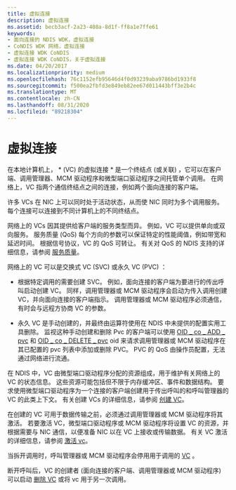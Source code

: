 ```yaml
---
title: 虚拟连接
description: 虚拟连接
ms.assetid: becb3acf-2a23-408a-8d1f-ff8a1e7ffe61
keywords:
- 面向连接的 NDIS WDK，虚拟连接
- CoNDIS WDK 网络，虚拟连接
- 虚拟连接 WDK CoNDIS
- 虚拟连接 WDK CoNDIS，关于虚拟连接
ms.date: 04/20/2017
ms.localizationpriority: medium
ms.openlocfilehash: 76c1152efb95646d4f0d93239aba9786bd1933f8
ms.sourcegitcommit: f500ea2fbfd3e849eb82ee67d011443bff3e2b4c
ms.translationtype: MT
ms.contentlocale: zh-CN
ms.lasthandoff: 08/31/2020
ms.locfileid: "89218304"
---
```

# <a name="virtual-connections"></a>虚拟连接





在本地计算机上， * (VC) 的虚拟连接 * 是一个终结点 (或关联) ，它可以在客户端、调用管理器、MCM 驱动程序和微型端口驱动程序之间托管单个调用。 在网络上，VC 指两个通信终结点之间的连接，例如两个面向连接的客户端。

许多 VCs 在 NIC 上可以同时处于活动状态，从而使 NIC 同时为多个调用服务。 每个连接可以连接到不同计算机上的不同终结点。

网络上的 VCs 因其提供给客户端的服务类型而异。 例如，VC 可以提供单向或双向服务。 服务质量 (QoS) 每个方向的参数可以保证特定的性能阈值，例如带宽和延迟时间。 根据信号协议，VC 的 QoS 可转让。 有关对 QoS 的 NDIS 支持的详细信息，请参阅 [服务质量](quality-of-service.md)。

网络上的 VC 可以是交换式 VC (SVC) 或永久 VC (PVC) ：

-   根据特定调用的需要创建 SVC。 例如，面向连接的客户端为要进行的传出呼叫启动创建 VC。 同样，调用管理器或 MCM 驱动程序会启动为传入调用创建 VC，并向面向连接的客户端指示。 调用管理器或 MCM 驱动程序必须通信，有时会与远程方协商 VC 的参数。

-   永久 VC 是手动创建的，并最终由运算符使用在 NDIS 中未提供的配置实用工具删除。 监视这种手动创建和删除 Pvc 的客户端可以使用 [OID \_ co \_ ADD \_ pvc](./oid-co-add-pvc.md) 和 [OID \_ co \_ DELETE \_ pvc](./oid-co-delete-pvc.md) oid 来请求调用管理器或 MCM 驱动程序在其已配置的 pvc 列表中添加或删除 PVC。 PVC 的 QoS 由操作员配置，无法通过网络进行流通。

在 NDIS 中，VC 由微型端口驱动程序分配的资源组成，用于维护有关网络上的 VC 的状态信息。 这些资源可能包括但不限于内存缓冲区、事件和数据结构。 要求使用微型端口驱动程序为一个连接的客户端创建用于传出呼叫的和呼叫管理器的 VC 的此类上下文。 有关创建 VCs 的详细信息，请参阅 [创建 VC](creating-a-vc.md)。

在创建的 VC 可用于数据传输之前，必须通过调用管理器或 MCM 驱动程序将其激活。 若要激活 VC，微型端口驱动程序或 MCM 驱动程序将设置 VC 的资源，并根据需要与 NIC 通信，以便准备 NIC 以在 VC 上接收或传输数据。 有关 VC 激活的详细信息，请参阅 [激活 vc](activating-a-vc.md)。

当拆开调用时，呼叫管理器或 MCM 驱动程序会停用用于调用的 [VC](deactivating-a-vc.md) 。

断开呼叫后，VC 的创建者 (面向连接的客户端、调用管理器或 MCM 驱动程序) 可以启动 [删除 VC](deleting-a-vc.md) 或将 vc 用于另一次调用。

 

